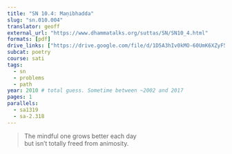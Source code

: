 ```yaml
---
title: "SN 10.4: Maṇibhadda"
slug: "sn.010.004"
translator: geoff
external_url: "https://www.dhammatalks.org/suttas/SN/SN10_4.html"
formats: [pdf]
drive_links: ["https://drive.google.com/file/d/1D5A3hIv0kMO-60UmK6XZyF5iJtHF-4pV/view?usp=drivesdk"]
subcat: poetry
course: sati
tags:
  - sn
  - problems
  - path
year: 2010 # total guess. Sometime between ~2002 and 2017
pages: 1
parallels:
  - sa1319
  - sa-2.318
---
```


> The mindful one grows better each day  
but isn’t totally freed from animosity.
